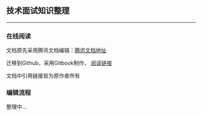 ## 技术面试知识整理
-----------------

### 在线阅读

文档原先采用腾讯文档编辑：[腾讯文档地址](https://docs.qq.com/doc/BtY1hJ0WeKHG4ACmux1ENFld0aA0Dd1Lvgil3LWRcK1rTcgj0UCftO2koYic4e2A4C0bGqMb2)

迁移到Github，采用Gitbook制作，
[阅读链接](https://zzuli-tech.github.io/interview/index.html)

文档中引用链接皆为原作者所有

### 编辑流程

整理中...


